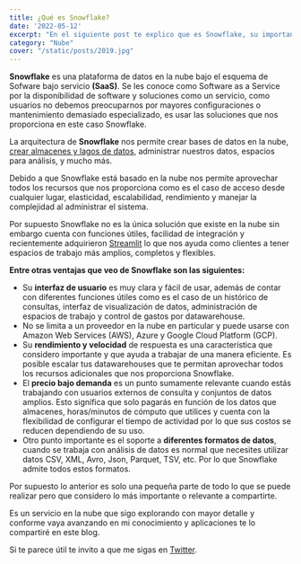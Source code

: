 ```yaml
---
title: ¿Qué es Snowflake?
date: '2022-05-12'
excerpt: "En el siguiente post te explico que es Snowflake, su importancia en la industria y sus conceptos básicos"
category: "Nube"
cover: "/static/posts/2019.jpg"
---
```


**Snowflake** es una plataforma de datos en la nube bajo el esquema de Sofware bajo servicio **(SaaS)**. Se les conoce como Software as a Service por la disponibilidad de software y soluciones como un servicio, como usuarios no debemos preocuparnos por mayores configuraciones o mantenimiento demasiado especializado, es usar las soluciones que nos proporciona en este caso Snowflake.

La arquitectura de **Snowflake** nos permite crear bases de datos en la nube, [crear almacenes y lagos de datos](https://www.yesidays.tech/posts/data-lake-warehouse), administrar nuestros datos, espacios para análisis, y mucho más.

Debido a que Snowflake está basado en la nube nos permite aprovechar todos los recursos que nos proporciona como es el caso de acceso desde cualquier lugar, elasticidad, escalabilidad, rendimiento y manejar la complejidad al administrar el sistema.

Por supuesto Snowflake no es la única solución que existe en la nube sin embargo cuenta con funciones útiles, facilidad de integración y recientemente adquirieron [Streamlit](https://techcrunch.com/2022/03/02/snowflake-acquires-streamlit-for-800m-to-help-customers-build-data-based-apps/?guccounter=1&guce_referrer=aHR0cHM6Ly93d3cuZ29vZ2xlLmNvbS8&guce_referrer_sig=AQAAAJjc6IKnf5N-oP-SppEZMjd24x2kdljkXJjV2bsWkexwba1xSLltYgBPScukLuM7W1ueCXC0Dz9woSLrOxgszVmItPw6V_REeMSIoP0Rc9Kg8Fim_vFhe2_1YCoEZ9Ymj0XVU2z4MUu5mIkzzw0Q-_aQ3aBZNXYy_ETEHo5OtMHa) lo que nos ayuda como clientes a tener espacios de trabajo más amplios, completos y flexibles.

**Entre otras ventajas que veo de Snowflake son las siguientes:**

* Su **interfaz de usuario** es muy clara y fácil de usar, además de contar con diferentes funciones útiles como es el caso de un histórico de consultas, interfaz de visualización de datos, administración de espacios de trabajo y control de gastos por datawarehouse.
* No se limita a un proveedor en la nube en particular y puede usarse con Amazon Web Services (AWS), Azure y Google Cloud Platform (GCP).
* Su **rendimiento y velocidad** de respuesta es una característica que considero importante y que ayuda a trabajar de una manera eficiente. Es posible escalar tus datawarehouses que te permitan aprovechar todos los recursos adicionales que nos proporciona Snowflake.
* El **precio bajo demanda** es un punto sumamente relevante cuando estás trabajando con usuarios externos de consulta y conjuntos de datos amplios. Esto significa que solo pagarás en función de los datos que almacenes, horas/minutos de cómputo que utilices y cuenta con la flexibilidad de configurar el tiempo de actividad por lo que sus costos se reducen dependiendo de su uso.
* Otro punto importante es el soporte a **diferentes formatos de datos**, cuando se trabaja con análisis de datos es normal que necesites utilizar datos CSV, XML, Avro, Json, Parquet, TSV, etc. Por lo que Snowflake admite todos estos formatos.

Por supuesto lo anterior es solo una pequeña parte de todo lo que se puede realizar pero que considero lo más importante o relevante a compartirte.

Es un servicio en la nube que sigo explorando con mayor detalle y conforme vaya avanzando en mi conocimiento y aplicaciones te lo compartiré en este blog.

Si te parece útil te invito a que me sigas en [Twitter](https://www.twitter.com/silvercorp).

